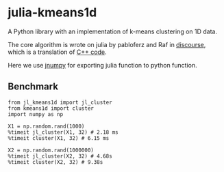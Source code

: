 # julia-kmeans1d

A Python library with an implementation of k-means clustering on 1D data.

The core algorithm is wrote on julia by pabloferz and Raf in [discourse](https://discourse.julialang.org/t/c-code-much-faster-than-julia-how-can-i-optimize-it/87868), which is a translation of [C++ code](https://github.com/dstein64/kmeans1d/blob/master/kmeans1d/_core.cpp).

Here we use [jnumpy](https://github.com/Suzhou-Tongyuan/jnumpy) for exporting julia function to python function.

## Benchmark

```
from jl_kmeans1d import jl_cluster
from kmeans1d import cluster
import numpy as np

X1 = np.random.rand(1000)
%timeit jl_cluster(X1, 32) # 2.18 ms
%timeit cluster(X1, 32) # 6.15 ms

X2 = np.random.rand(1000000)
%timeit jl_cluster(X2, 32) # 4.68s
%timeit cluster(X2, 32) # 9.38s
```
